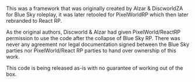This was a framework that was originally created by Alzar & DiscworldZA for Blue Sky roleplay, it was later retooled for PixelWorldRP which then later rebranded to React RP.

As the original authors, Discworld & Alzar had given PixelWorld/ReactRP permission to use the code after the collapse of Blue Sky RP. There was never any agreement nor legal documentation signed between the Blue Sky parties nor PixelWorld/React RP parties to hand over ownership of this work.

This code is being released as-is with no guarantee of working out of the box.
